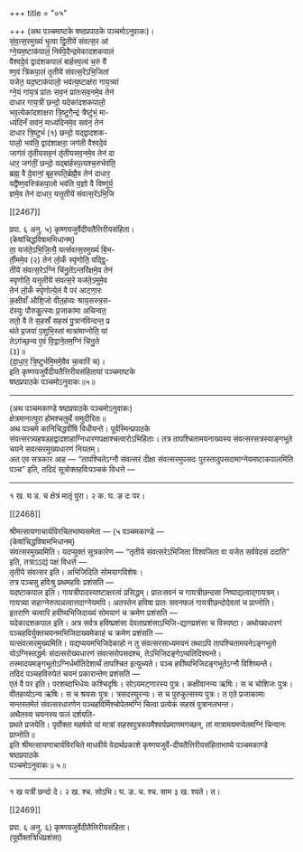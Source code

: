 +++
title = "०५"

+++
(अथ पञ्चमाष्टके षष्ठप्रपाठके पञ्चमोऽनुवाकः)।  
सं॒व॒त्स॒रमुख्यं॑ भृ॒त्वा द्वि॒तीये॑ संवत्स॒र आ॑  
ग्ने॒यम॒ष्टाक॑पालं॒ निर्व॑पे॒दैन्द्रमेकादशकपालं  
वैश्वदे॒वं द्वाद॑शकपालं बार्हस्प॒त्यं च॒रुं वै॑  
ष्ण॒वं त्रि॑कपा॒लं तृ॒तीये॑ संवत्स॒रे॑ऽभि॒जिता॑  
यजेत॒ यद॒ष्टाक॑पालो॒ भव॑त्य॒ष्टाक्ष॑रा गाय॒त्र्या॑  
ग्ने॒यं गा॑य॒त्रं प्रा॑तः सव॒नं प्रा॑तःसव॒नमे॒व तेन॑  
दाधार गाय॒त्रीं छन्दो॒ यदेका॑दशकपालो॒  
भव॒त्येका॑दशाक्षरा त्रि॒ष्टुगै॒न्द्रं त्रैष्टु॑भं॒ मा-  
ध्यं॑दिनँ सव॑नं॒ माध्यंदिनमे॒व सव॑नं॒ तेन॑  
दाधार त्रि॒ष्टुभं॑ (१) छन्दो॒ यद्द्वादशक-  
पालो॒ भव॑ति॒ द्वाद॑शाक्षरा॒ जग॑ती वैश्वदे॒वं  
जाग॑तं तृ॑तीयसव॒नं तृ॑तीयसव॒नमे॒व तेन॑ दा  
धार॒ जग॑तीं॒ छन्दो॒ यद्बा॑र्हस्प॒त्यश्च॒रुर्भव॑ति॒  
ब्रह्म॒ वै दे॒वानां॒ बृह॒स्पति॒र्ब्रह्मै॒व तेन॑ दाधार॒  
यद्वै॑ष्ण॒वस्त्रि॑कपा॒लो भव॑ति य॒ज्ञो वै विष्णु॑र्य॒  
ज्ञमे॒व तेन॑ दाधार॒ यत्तृ॒तीये॑ संवत्स॒रे॑ऽभि॒जि

[[2467]]

प्रपा. ६ अनु. ५) कृष्णयजुर्वेदीयतैत्तिरीयसंहिता।  
(केषांचिद्धविषामभिधानम्)  
ता॒ यज॑ते॒ऽभि॒जि॒त्यै॒ यत्सं॑वत्स॒रमुख्यं॑ बि॒भ-  
र्ती॒ममे॒व (२) तेन॑ लो॒कँ स्पृ॑णोति॒ यद्द्वि॒-  
तीये॑ संवत्स॒रेऽग्निं चि॑नु॒ते॑ऽन्तरि॑क्षमे॒व तेन॑  
स्पृणोति॒ यत्तृ॒तीये॑ संवत्स॒रे यज॑ते॒ऽमुमे॒व  
तेन॑ लो॒कँ स्पृ॑णोत्ये॒तं वै पर॑ आट्णा॒रः  
क॒क्षीवाँ औशि॒जो वीत॒ह॑व्यः श्राय॒सस्त्र॒स-  
द॑स्युः पौरुकु॒त्स्यः प्र॒जाका॑मा अचिन्वत॒  
ततो॒ वै ते स॒हस्रँ॑ सहस्रं पु॒त्रान॑विन्दन्त॒ प्र  
थ॑ते प्र॒जया॑ प॒शुभि॒स्तां मात्रा॑माप्नोति॒ यां  
तेऽग॑च्छ॒न्य ए॒वं वि॒द्वाने॒तम॒ग्निं चि॑नु॒ते  
(३)॥  
(दा॒धा॒र॒ त्रि॒ष्टुर्भमि॒ममे॒वैव च॒त्वारि॑ च)।  
इति कृष्णयजुर्वेदीयतैत्तिरीयसंहितायां पञ्चमाष्टके  
षष्ठप्रपाठके पञ्चमोऽनुवाकः॥५॥
___________
(अथ पञ्चमकाण्डे षष्ठप्रपाठके पञ्चमोऽनुवाकः)  
क्षेत्रमानात्पुरा होमश्चतुर्थे समुदीरितः॥  
अथ पञ्चमे कानिचिद्धवींषि विधीयन्ते। पूर्वस्मिन्प्रपाठके संवत्सरत्र्यहषडहद्वादशाहाग्निधारणपक्षाश्चत्वारोऽभिहिताः। तत्र तापश्चितामयनाख्यस्य संवत्सरसत्रस्याङ्गभूते चयने सवत्सरमुख्यधारणं नियतम्।  
अत एव सत्रकार आह — “तापश्चितेऽग्नौ संवत्सरं दीक्षा संवत्सरमुपसदः पुरस्तादुपसदामाग्नेयमष्टाकपालमिति पञ्च” इति, तदिदं सूत्रोक्तहविःपञ्चकं विधत्ते —
_______________________________________  
१ ख. घ ड. च क्षेत्रं मातृं पुरा। २ क. घ. ङ दः पर।

[[2468]]

श्रीमत्सायणाचार्यविरचितभाष्यसमेता — (५ पञ्चमकाण्डे —  
(केषांचिद्धविषामभिधानम्)  
संवत्सरमुख्यमिति। यदप्युक्तं सूत्रकारेण — “तृतीये संवत्सरेऽभिजिता विश्वजिता वा यजेत सर्ववेदसं ददाति” इति, तत्राऽऽद्यं पक्षं विधत्ते —  
तृतीये संवत्सर इति। अभिजिदिति सोमयागविशेषः।  
तत्र पञ्चसु हविःषु प्रथमहविः प्रशंसति —  
यदष्टाकपाल इति। गायत्रीपादस्याष्टाक्षरत्वं प्रसिद्धम्। प्रातःसवनं च गायत्रीछन्दसा निष्पाद्यत्वाद्गायत्रम्। गायत्र्या सहाग्नेरुत्पन्नत्वात्तदाग्नेयमपि। अतस्तेन हविषा प्रातः सवनफलं गायत्रीछन्दोदेवतां च प्राप्नोति।  
इतराणि चत्वारि हवींष्यभिजिदाख्यं सोमयागं च क्रमेण प्रशंसति —  
यदेकादशकपाल इति। अत्र सर्वत्र हविष्प्रशंसा देवताप्रशंसाऽभिजि-द्यागप्रशंसा च विस्पष्टा। अथोख्यधारणं पञ्चहविर्युक्तचयनमभिजिदाख्यमेकाहं च क्रमेण प्रशंसति —  
यत्संवत्सरमुख्यमिति। यद्यप्ययमभिजिदेकाहो न तु संवत्सरसाध्यमयनं तथाऽपि तापश्चितामयनेऽङ्गभूतो योऽग्निस्तद्धर्मः संदत्सरोख्यधारणं संवत्सरोपसदश्च, तेऽभिजिदङ्गेऽप्यतिदिश्यन्ते। तस्मादयमङ्गभूतोऽग्निर्धर्मातिदेशार्थं तापश्चित इत्युच्यते। पञ्च हवींष्यभिजिदङ्गभूतेऽग्नौ विशिष्यन्ते।  
तदिदं पञ्चहविरुपेतं चयनं प्रकारान्तेण प्रशंसति —  
एतं वै पर इति। परशब्दाभिधेयः कश्चिदृषिः। सोऽयमट्णारस्य पुत्रः। कक्षीवानन्य ऋषिः। स च चोशिजः पुत्रः। वीतहव्योऽन्य ऋषिः। स च श्रयसः पुत्रः। त्रसदस्युरन्यः। स च पुरुकुत्सस्य पुत्रः। त एते प्रजाकामाः सन्तस्तमेतं संवत्सरधारणेन पञ्चहविर्मिश्चोपेतमग्निं चित्वा प्रत्येकं सहस्रं पुत्रानलभन्त।  
अथैतस्य चयनस्य फलं दर्शयति-  
प्रथते प्रजयेति। पृर्वोक्ता महर्षयो यां मात्रां सहस्रपुत्ररूपमैश्वर्यप्रमाणमगच्छन्, तां मात्रामयमप्येतमग्निं चिन्वानः प्राप्नोति॥  
इति श्रीमत्सायणाचार्यविरचिते माधवीये वेदार्थप्रकाशे कृष्णयजुर्वे-दीयतैत्तिरीयसंहिताभाष्ये पञ्चमकाण्डे षष्ठप्रपाठके  
पञ्चमोऽनुवाकः॥ ५॥
___________
१ ख यत्रीं छन्दो दे। २ ख. श्च. सोऽभि। घ. ङ. च. श्च. साम ३ ख. श्यते। त।

[[2469]]

प्रपा. ६ अनु. ६) कृष्णयजुर्वेदीतैत्तिरीयसंहिता।  
(पूर्वोक्तत्रिधिप्रशंसा)  
